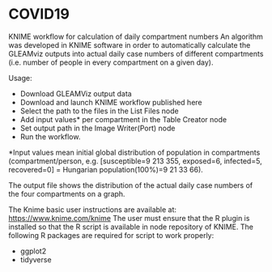 # COVID19
KNIME workflow for calculation of daily compartment numbers
An algorithm was developed in KNIME software in order to automatically calculate the GLEAMviz outputs into actual daily case numbers of different compartments (i.e. number of people in every compartment on a given day).

Usage:

- Download GLEAMViz output data
- Download and launch KNIME workflow published here
- Select the path to the files in the List Files node
- Add input values* per compartment in the Table Creator node
- Set output path in the Image Writer(Port) node
- Run the workflow.

*Input values mean initial global distribution of population in compartments (compartment/person, e.g. [susceptible=9 213 355, exposed=6, infected=5, recovered=0] = Hungarian population(100%)=9 21 33 66).

The output file shows the distribution of the actual daily case numbers of the four compartments on a graph.

The Knime basic user instructions are available at: https://www.knime.com/knime
The user must ensure that the R plugin is installed so that the R script is available in node repository of KNIME. The following R packages are required for script to work properly:

- ggplot2
- tidyverse
